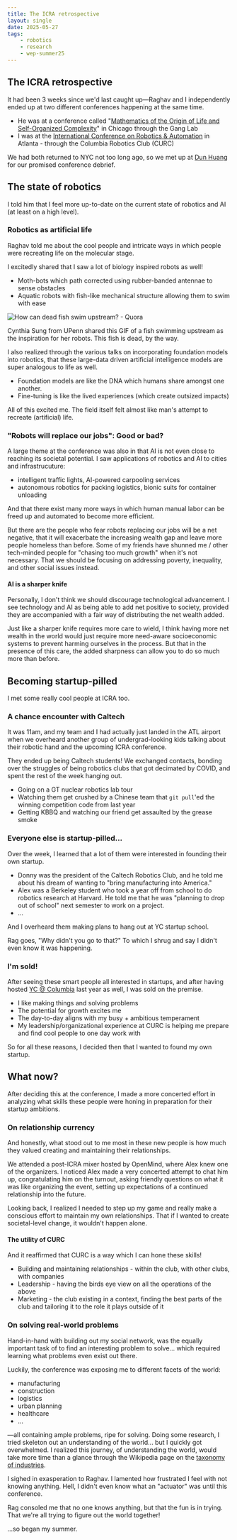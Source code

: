 ```yaml
---
title: The ICRA retrospective
layout: single
date: 2025-05-27
tags:
    - robotics
    - research
    - wep-summer25
---
```

## The ICRA retrospective
It had been 3 weeks since we'd last caught up—Raghav and I independently ended up at two different conferences happening at the same time.

- He was at a conference called "[Mathematics of the Origin of Life and Self-Organized Complexity](https://events.uchicago.edu/event/241997-mathematics-of-the-origin-of-life-and)" in Chicago through the Gang Lab
- I was at the [International Conference on Robotics & Automation](https://2025.ieee-icra.org/) in Atlanta - through the Columbia Robotics Club (CURC)

We had both returned to NYC not too long ago, so we met up at [Dun Huang](https://www.yelp.com/biz/dun-huang-upper-west-new-york-6) for our promised conference debrief.

## The state of robotics
I told him that I feel more up-to-date on the current state of robotics and AI (at least on a high level). 

### Robotics as artificial life
Raghav told me about the cool people and intricate ways in which people were recreating life on the molecular stage.

I excitedly shared that I saw a lot of biology inspired robots as well!

- Moth-bots which path corrected using rubber-banded antennae to sense obstacles
- Aquatic robots with fish-like mechanical structure allowing them to swim with ease

![How can dead fish swim upstream? - Quora](https://qph.cf2.quoracdn.net/main-qimg-bbce1636b22519a9ee6321ce3861d94d)

Cynthia Sung from UPenn shared this GIF of a fish swimming upstream as the inspiration for her robots. This fish is dead, by the way.

I also realized through the various talks on incorporating foundation models into robotics, that these large-data driven artificial intelligence models are super analogous to life as well.

- Foundation models are like the DNA which humans share amongst one another.
- Fine-tuning is like the lived experiences (which create outsized impacts)

All of this excited me. The field itself felt almost like man's attempt to recreate (artificial) life.

### "Robots will replace our jobs": Good or bad?
A large theme at the conference was also in that AI is not even close to reaching its societal potential. I saw applications of robotics and AI to cities and infrastrucuture:

- intelligent traffic lights, AI-powered carpooling services
- autonomous robotics for packing logistics, bionic suits for container unloading

And that there exist many more ways in which human manual labor can be freed up and automated to become more efficient.

But there are the people who fear robots replacing our jobs will be a net negative, that it will exacerbate the increasing wealth gap and leave more people homeless than before. Some of my friends have shunned me / other tech-minded people for "chasing too much growth" when it's not necessary. That we should be focusing on addressing poverty, inequality, and other social issues instead.

#### AI is a sharper knife
Personally, I don't think we should discourage technological advancement. I see technology and AI as being able to add net positive to society, provided they are accompanied with a fair way of distributing the net wealth added.

Just like a sharper knife requires more care to wield, I think having more net wealth in the world would just require more need-aware socioeconomic systems to prevent harming ourselves in the process. But that in the presence of this care, the added sharpness can allow you to do so much more than before.

## Becoming startup-pilled
I met some really cool people at ICRA too. 

### A chance encounter with Caltech
It was 11am, and my team and I had actually just landed in the ATL airport when we overheard another group of undergrad-looking kids talking about their robotic hand and the upcoming ICRA conference. 

They ended up being Caltech students! We exchanged contacts, bonding over the struggles of being robotics clubs that got decimated by COVID, and spent the rest of the week hanging out.

- Going on a GT nuclear robotics lab tour
- Watching them get crushed by a Chinese team that `git pull`'ed the winning competition code from last year
- Getting KBBQ and watching our friend get assaulted by the grease smoke

### Everyone else is startup-pilled...
Over the week, I learned that a lot of them were interested in founding their own startup.

- Donny was the president of the Caltech Robotics Club, and he told me about his dream of wanting to "bring manufacturing into America."
- Alex was a Berkeley student who took a year off from school to do robotics research at Harvard. He told me that he was "planning to drop out of school" next semester to work on a project.
- ...

And I overheard them making plans to hang out at YC startup school.

Rag goes, "Why didn't you go to that?" To which I shrug and say I didn't even know it was happening.

### I'm sold!
After seeing these smart people all interested in startups, and after having hosted [YC @ Columbia](https://events.ycombinator.com/yc-columbia) last year as well, I was sold on the premise.

- I like making things and solving problems
- The potential for growth excites me
- The day-to-day aligns with my busy + ambitious temperament
- My leadership/organizational experience at CURC is helping me prepare and find cool people to one day work with

So for all these reasons, I decided then that I wanted to found my own startup.

## What now?
After deciding this at the conference, I made a more concerted effort in analyzing what skills these people were honing in preparation for their startup ambitions.

### On relationship currency
And honestly, what stood out to me most in these new people is how much they valued creating and maintaining their relationships.

We attended a post-ICRA mixer hosted by OpenMind, where Alex knew one of the organizers. I noticed Alex made a very concerted attempt to chat him up, congratulating him on the turnout, asking friendly questions on what it was like organizing the event, setting up expectations of a continued relationship into the future.

Looking back, I realized I needed to step up my game and really make a conscious effort to maintain my own relationships. That if I wanted to create societal-level change, it wouldn't happen alone.

#### The utility of CURC
And it reaffirmed that CURC is a way which I can hone these skills!

- Building and maintaining relationships - within the club, with other clubs, with companies
- Leadership - having the birds eye view on all the operations of the above
- Marketing - the club existing in a context, finding the best parts of the club and tailoring it to the role it plays outside of it

### On solving real-world problems
Hand-in-hand with building out my social network, was the equally important task of to find an interesting problem to solve... which required learning what problems even exist out there.

Luckily, the conference was exposing me to different facets of the world:

- manufacturing
- construction
- logistics
- urban planning
- healthcare
- ...

—all containing ample problems, ripe for solving. Doing some research, I tried skeleton out an understanding of the world... but I quickly got overwhelmed. I realized this journey, of understanding the world, would take more time than a glance through the Wikipedia page on the [taxonomy of industries](https://en.wikipedia.org/wiki/Outline_of_industry).

I sighed in exasperation to Raghav. I lamented how frustrated I feel with not knowing anything. Hell, I didn't even know what an "actuator" was until this conference.

Rag consoled me that no one knows anything, but that the fun is in trying.\
That we're all trying to figure out the world together!

...so began my summer.
